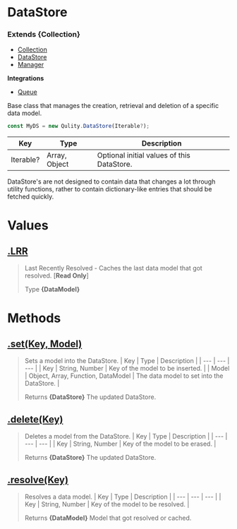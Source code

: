 
# DataStore
### Extends **{Collection}**

* [Collection](https://github.com/QSmally/Qulity/blob/master/Documentation/Collection.md)
* [DataStore](https://github.com/QSmally/Qulity/blob/master/Documentation/DataStore.md)
* [Manager](https://github.com/QSmally/Qulity/blob/master/Documentation/Manager.md)

**Integrations**
* [Queue](https://github.com/QSmally/Qulity/blob/master/Documentation/Queue.md)

Base class that manages the creation, retrieval and deletion of a specific data model.
```js
const MyDS = new Qulity.DataStore(Iterable?);
```

| Key | Type | Description |
| --- | --- | --- |
| Iterable? | Array, Object | Optional initial values of this DataStore. |

DataStore's are not designed to contain data that changes a lot through utility functions, rather to contain dictionary-like entries that should be fetched quickly.



# Values
## [.LRR](https://github.com/QSmally/Qulity/blob/master/lib/Maps/DataStore.js#L18)
> Last Recently Resolved - Caches the last data model that got resolved. [**Read Only**]
>
> Type **{DataModel}**

# Methods
## [.set(Key, Model)](https://github.com/QSmally/Qulity/blob/master/lib/Maps/DataStore.js#L39)
> Sets a model into the DataStore.
> | Key | Type | Description |
> | --- | --- | --- |
> | Key | String, Number | Key of the model to be inserted. |
> | Model | Object, Array, Function, DataModel | The data model to set into the DataStore. |
>
> Returns **{DataStore}** The updated DataStore.

## [.delete(Key)](https://github.com/QSmally/Qulity/blob/master/lib/Maps/DataStore.js#L54)
> Deletes a model from the DataStore.
> | Key | Type | Description |
> | --- | --- | --- |
> | Key | String, Number | Key of the model to be erased. |
>
> Returns **{DataStore}** The updated DataStore.

## [.resolve(Key)](https://github.com/QSmally/Qulity/blob/master/lib/Maps/DataStore.js#L65)
> Resolves a data model.
> | Key | Type | Description |
> | --- | --- | --- |
> | Key | String, Number | Key of the model to be resolved. |
>
> Returns **{DataModel}** Model that got resolved or cached.
